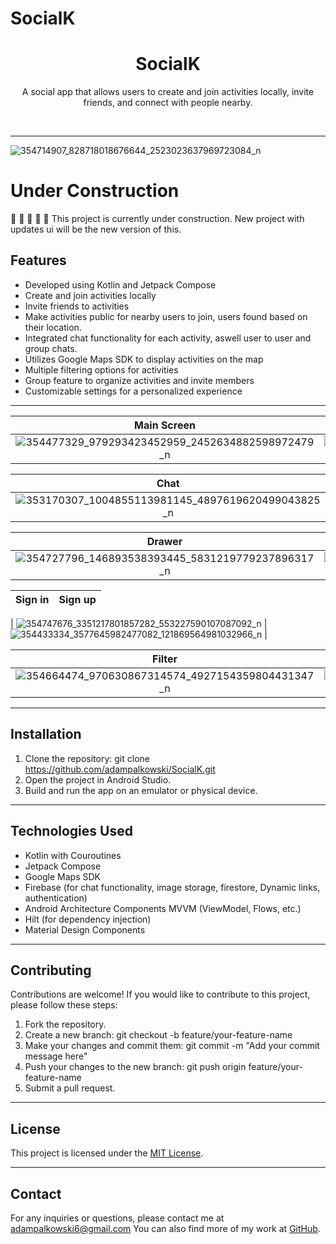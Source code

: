 # SocialK

<div align="center">
  <h1>SocialK</h1>
  <p>A social app that allows users to create and join activities locally, invite friends, and connect with people nearby.</p>
  <br>

</div>

---
![354714907_828718018676644_2523023637969723084_n](https://github.com/adampalkowski/SocialK/assets/50372825/bad8c6e0-c13c-41f8-9839-6688904cdf11)


# Under Construction
:construction: :construction: :construction: :construction: :construction: 
This project is currently under construction. New project with updates ui will be the new version of this.



## Features
- Developed using Kotlin and Jetpack Compose
- Create and join activities locally
- Invite friends to activities
- Make activities public for nearby users to join, users found based on their location.
- Integrated chat functionality for each activity, aswell user to user and group chats.
- Utilizes Google Maps SDK to display activities on the map
- Multiple filtering options for activities
- Group feature to organize activities and invite members
- Customizable settings for a personalized experience

---







| Main Screen | Activity Display |
| :---------: | :-------------: |
|![354477329_979293423452959_2452634882598972479_n](https://github.com/adampalkowski/SocialK/assets/50372825/ddeaa939-d9e7-4713-94a1-167df1aa79d4) | ![354714907_828718018676644_2523023637969723084_n](https://github.com/adampalkowski/SocialK/assets/50372825/bad8c6e0-c13c-41f8-9839-6688904cdf11) |

| Chat | Create |
| :------: | :--: |
|![353170307_1004855113981145_4897619620499043825_n](https://github.com/adampalkowski/SocialK/assets/50372825/59c5bbd9-e5b9-47f2-8483-9033611f358e) |![353453591_726162122594668_7802760551678164873_n](https://github.com/adampalkowski/SocialK/assets/50372825/9925093c-c048-4471-9891-5a18c379886d) |

| Drawer | Settings |
| :----: | :-------------: |
| ![354727796_146893538393445_5831219779237896317_n](https://github.com/adampalkowski/SocialK/assets/50372825/f5ee825e-4b4e-46fe-b975-e84f252ab2bf) | ![354473656_297282252636881_7698697578832000242_n](https://github.com/adampalkowski/SocialK/assets/50372825/d1f4031d-c286-4a65-8ccb-8dabcfdeffc8) |


| Sign in | Sign up |
| :----: | :-------------: |
| 
![354747676_3351217801857282_553227590107087092_n](https://github.com/adampalkowski/SocialK/assets/50372825/88654276-2bcc-4a77-a3f3-555ed632bb3f) |![354433334_3577645982477082_121869564981032966_n](https://github.com/adampalkowski/SocialK/assets/50372825/09a02211-aeb2-47eb-83fb-8199056c38d1) |

| Filter | Activity settings |
| :----: | :-------------: |
| ![354664474_970630867314574_4927154359804431347_n](https://github.com/adampalkowski/SocialK/assets/50372825/88a3f14d-a8e8-417e-b392-91d46025f888)|![354722713_1311972386382319_1438442440885312304_n](https://github.com/adampalkowski/SocialK/assets/50372825/d10a5165-c3c8-45aa-81bb-b0833630cd36)|
---


## Installation

1. Clone the repository:
git clone https://github.com/adampalkowski/SocialK.git
2. Open the project in Android Studio.
3. Build and run the app on an emulator or physical device.

---

## Technologies Used

- Kotlin with Couroutines
- Jetpack Compose
- Google Maps SDK
- Firebase (for chat functionality, image storage, firestore, Dynamic links, authentication)
- Android Architecture Components MVVM (ViewModel, Flows, etc.)
- Hilt  (for dependency injection)
- Material Design Components

---

## Contributing

Contributions are welcome! If you would like to contribute to this project, please follow these steps:

1. Fork the repository.
2. Create a new branch: 
git checkout -b feature/your-feature-name
3. Make your changes and commit them: 
git commit -m "Add your commit message here"
4. Push your changes to the new branch: 
git push origin feature/your-feature-name
5. Submit a pull request.

---

## License

This project is licensed under the [MIT License](LICENSE).

---

## Contact

For any inquiries or questions, please contact me at adampalkowski6@gmail.com You can also find more of my work at [GitHub](https://github.com/adampalkowski).
